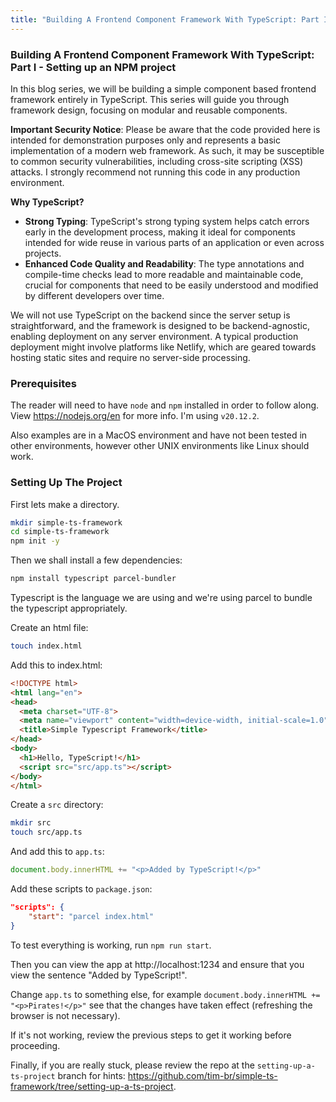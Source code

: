 ```yaml
---
title: "Building A Frontend Component Framework With TypeScript: Part I - Setting Up an NPM Project"
---
```


### Building A Frontend Component Framework With TypeScript: Part I - Setting up an NPM project

In this blog series, we will be building a simple component based frontend framework entirely in TypeScript. This series will guide you through framework design, focusing on modular and reusable components.

**Important Security Notice**: Please be aware that the code provided here is intended for demonstration purposes only and represents a basic implementation of a modern web framework. As such, it may be susceptible to common security vulnerabilities, including cross-site scripting (XSS) attacks. I strongly recommend not running this code in any production environment.

**Why TypeScript?**

- **Strong Typing**: TypeScript's strong typing system helps catch errors early in the development process, making it ideal for components intended for wide reuse in various parts of an application or even across projects.
- **Enhanced Code Quality and Readability**: The type annotations and compile-time checks lead to more readable and maintainable code, crucial for components that need to be easily understood and modified by different developers over time.

We will not use TypeScript on the backend since the server setup is straightforward, and the framework is designed to be backend-agnostic, enabling deployment on any server environment. A typical production deployment might involve platforms like Netlify, which are geared towards hosting static sites and require no server-side processing.

### Prerequisites

The reader will need to have `node` and `npm` installed in order to follow along. View https://nodejs.org/en for more info. I'm using `v20.12.2`.


Also examples are in a MacOS environment and have not been tested in other environments, however other UNIX environments like Linux should work.

### Setting Up The Project

First lets make a directory.

``` bash
mkdir simple-ts-framework
cd simple-ts-framework
npm init -y
```

Then we shall install a few dependencies:

``` bash
npm install typescript parcel-bundler
```

Typescript is the language we are using and we're using parcel to bundle the typescript appropriately.

Create an html file:

``` bash
touch index.html
```

Add this to index.html:

``` html
<!DOCTYPE html>
<html lang="en">
<head>
  <meta charset="UTF-8">
  <meta name="viewport" content="width=device-width, initial-scale=1.0">
  <title>Simple Typescript Framework</title>
</head>
<body>
  <h1>Hello, TypeScript!</h1>
  <script src="src/app.ts"></script>
</body>
</html>
```

Create a `src` directory:

``` bash
mkdir src
touch src/app.ts
```

And add this to `app.ts`:

``` javascript
document.body.innerHTML += "<p>Added by TypeScript!</p>"
```

Add these scripts to `package.json`:

``` json
"scripts": {
    "start": "parcel index.html"
}
```

To test everything is working, run `npm run start`.

Then you can view the app at http://localhost:1234 and ensure that you view the sentence "Added by TypeScript!".

Change `app.ts` to something else, for example `document.body.innerHTML += "<p>Pirates!</p>"` see that the changes have taken effect (refreshing the browser is not necessary).

If it's not working, review the previous steps to get it working before proceeding.

Finally, if you are really stuck, please review the repo at the `setting-up-a-ts-project` branch for hints: https://github.com/tim-br/simple-ts-framework/tree/setting-up-a-ts-project.